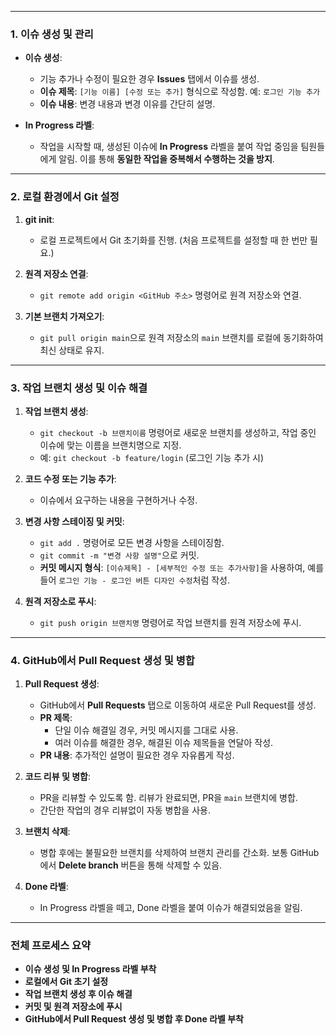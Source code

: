 

---

### 1. **이슈 생성 및 관리**

- **이슈 생성**:
  - 기능 추가나 수정이 필요한 경우 **Issues** 탭에서 이슈를 생성.
  - **이슈 제목**: `[기능 이름] [수정 또는 추가]` 형식으로 작성함. 예: `로그인 기능 추가`
  - **이슈 내용**: 변경 내용과 변경 이유를 간단히 설명.

- **In Progress 라벨**:
  - 작업을 시작할 때, 생성된 이슈에 **In Progress** 라벨을 붙여 작업 중임을 팀원들에게 알림. 이를 통해 **동일한 작업을 중복해서 수행하는 것을 방지**.

---

### 2. **로컬 환경에서 Git 설정**

1. **git init**:
   - 로컬 프로젝트에서 Git 초기화를 진행. (처음 프로젝트를 설정할 때 한 번만 필요.)

2. **원격 저장소 연결**:
   - `git remote add origin <GitHub 주소>` 명령어로 원격 저장소와 연결.
   
3. **기본 브랜치 가져오기**:
   - `git pull origin main`으로 원격 저장소의 `main` 브랜치를 로컬에 동기화하여 최신 상태로 유지.

---

### 3. **작업 브랜치 생성 및 이슈 해결**

1. **작업 브랜치 생성**:
   - `git checkout -b 브랜치이름` 명령어로 새로운 브랜치를 생성하고, 작업 중인 이슈에 맞는 이름을 브랜치명으로 지정.
   - 예: `git checkout -b feature/login` (로그인 기능 추가 시)

2. **코드 수정 또는 기능 추가**:
   - 이슈에서 요구하는 내용을 구현하거나 수정.

3. **변경 사항 스테이징 및 커밋**:
   - `git add .` 명령어로 모든 변경 사항을 스테이징함.
   - `git commit -m "변경 사항 설명"`으로 커밋.
   - **커밋 메시지 형식**: `[이슈제목] - [세부적인 수정 또는 추가사항]`을 사용하여, 예를 들어 `로그인 기능 - 로그인 버튼 디자인 수정`처럼 작성.

4. **원격 저장소로 푸시**:
   - `git push origin 브랜치명` 명령어로 작업 브랜치를 원격 저장소에 푸시.

---

### 4. **GitHub에서 Pull Request 생성 및 병합**

1. **Pull Request 생성**:
   - GitHub에서 **Pull Requests** 탭으로 이동하여 새로운 Pull Request를 생성.
   - **PR 제목**:
     - 단일 이슈 해결일 경우, 커밋 메시지를 그대로 사용.
     - 여러 이슈를 해결한 경우, 해결된 이슈 제목들을 연달아 작성.
   - **PR 내용**: 추가적인 설명이 필요한 경우 자유롭게 작성.

2. **코드 리뷰 및 병합**:
   - PR을 리뷰할 수 있도록 함. 리뷰가 완료되면, PR을 `main` 브랜치에 병합.
   - 간단한 작업의 경우 리뷰없이 자동 병합을 사용. 

3. **브랜치 삭제**:
   - 병합 후에는 불필요한 브랜치를 삭제하여 브랜치 관리를 간소화. 보통 GitHub에서 **Delete branch** 버튼을 통해 삭제할 수 있음.

4. **Done 라벨**:
   - In Progress 라벨을 떼고, Done 라벨을 붙여 이슈가 해결되었음을 알림.

---

### 전체 프로세스 요약

- **이슈 생성 및 In Progress 라벨 부착**
- **로컬에서 Git 초기 설정**
- **작업 브랜치 생성 후 이슈 해결**
- **커밋 및 원격 저장소에 푸시**
- **GitHub에서 Pull Request 생성 및 병합 후 Done 라벨 부착**
